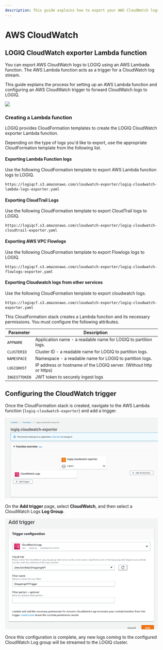 ```yaml
---
description: This guide explains how to export your AWS CloudWatch logs to LOGIQ.
---
```


# AWS CloudWatch

## LOGIQ CloudWatch exporter Lambda function

You can export AWS CloudWatch logs to LOGIQ using an AWS Lambada function. The AWS Lambda function acts as a trigger for a CloudWatch log stream.&#x20;

This guide explains the process for setting up an AWS Lambda function and configuring an AWS CloudWatch trigger to forward CloudWatch logs to LOGIQ.

![](../../.gitbook/assets/flash-high-level-cloudwatch\(1\).png)

### Creating a Lambda function

LOGIQ provides CloudFormation templates to create the LOGIQ CloudWatch exporter Lambda function.&#x20;

Depending on the type of logs you'd like to export, use the appropriate CloudFormation template from the following list.&#x20;

#### Exporting Lambda Function logs

Use the following CloudFormation template to export AWS Lambda function logs to LOGIQ.

```
https://logiqcf.s3.amazonaws.com/cloudwatch-exporter/logiq-cloudwatch-lambda-logs-exporter.yaml
```

#### Exporting CloudTrail Logs

Use the following CloudFormation template to export CloudTrail logs to LOGIQ.

```
https://logiqcf.s3.amazonaws.com/cloudwatch-exporter/logiq-cloudwatch-cloudtrail-exporter.yaml
```

#### Exporting AWS VPC Flowlogs

Use the following CloudFormation template to export Flowlogs logs to LOGIQ.

```
https://logiqcf.s3.amazonaws.com/cloudwatch-exporter/logiq-cloudwatch-flowlogs-exporter.yaml
```

#### Exporting Cloudwatch logs from other services

Use the following CloudFormation template to export cloudwatch logs.&#x20;

```
https://logiqcf.s3.amazonaws.com/cloudwatch-exporter/logiq-cloudwatch-exporter.yaml
```

This CloudFormation stack creates a Lambda function and its necessary permissions. You must configure the following attributes.

| Parameter     | Description                                                         |
| ------------- | ------------------------------------------------------------------- |
| `APPNAME`     | Application name - a readable name for LOGIQ to partition logs.     |
| `CLUSTERID`   | Cluster ID - a readable name for LOGIQ to partition logs.           |
| `NAMESPACE`   | Namespace - a readable name for LOGIQ to partition logs.            |
| `LOGIQHOST`   | IP address or hostname of the LOGIQ server. (Without http or https) |
| `INGESTTOKEN` | JWT token to securely ingest logs                                   |

## Configuring the CloudWatch trigger

Once the CloudFormation stack is created, navigate to the AWS Lambda function (`logiq-cloudwatch-exporter`) and add a trigger.&#x20;

![](<../../.gitbook/assets/image (3).png>)

On the **Add trigger** page, select **CloudWatch**, and then select a CloudWatch Logs **Log Group**.&#x20;

![](<../../.gitbook/assets/image (4).png>)

Once this configuration is complete, any new logs coming to the configured CloudWatch Log group will be streamed to the LOGIQ cluster.
